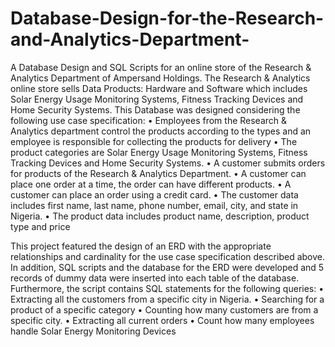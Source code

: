 # Database-Design-for-the-Research-and-Analytics-Department-
A Database Design and SQL Scripts for an online store of the Research &amp; Analytics Department of Ampersand Holdings.  The Research &amp; Analytics online store sells Data Products: Hardware and Software which includes Solar Energy Usage Monitoring Systems, Fitness Tracking Devices and Home Security Systems.
This Database was designed considering the following use case specification:
• Employees from the Research & Analytics department control the products according to the types and an employee is responsible for collecting the products for delivery
• The product categories are Solar Energy Usage Monitoring Systems, Fitness Tracking Devices and Home Security Systems.
• A customer submits orders for products of the Research & Analytics Department.
• A customer can place one order at a time, the order can have different products.
• A customer can place an order using a credit card.
• The customer data includes first name, last name, phone number, email, city, and state in Nigeria.
• The product data includes product name, description, product type and price

This project featured the design of an ERD with the appropriate relationships and cardinality for
the use case specification described above. 
In addition, SQL scripts and the database for the ERD were developed and 5 records of dummy data were inserted into each table of the database.
Furthermore, the script contains SQL statements for the following queries:
•	Extracting all the customers from a specific city in Nigeria.
•	Searching for a product of a specific category
•	Counting how many customers are from a specific city.
•	Extracting all current orders
•	Count how many employees handle Solar Energy Monitoring Devices
